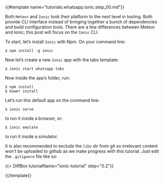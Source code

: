 {{#template name="tutorials.whatsapp.ionic.step_00.md"}}

Both `Meteor` and `Ionic` took their platform to the next level in tooling.
Both provide CLI interface instead of bringing together a bunch of dependencies and build configuration tools.
There are a few differences between Meteor and Ionic; this post will focus on the `Ionic` CLI.

To start, let’s install `Ionic` with Npm. On your command line:

    $ npm install -g ionic

Now let’s create a new `Ionic` app with the tabs template:

    $ ionic start whatsapp tabs

Now inside the app’s folder, run:

    $ npm install
    $ bower install

Let’s run this default app on the command line:

    $ ionic serve

to run it inside a browser, or:

    $ ionic emulate

to run it inside a simulator.

It is also recommended to exclude the `libs` dir from git so irrelevant content won't be uploaded to github as we make progress with this tutorial. Just edit the `.gitignore` file like so:

{{> DiffBox tutorialName="ionic-tutorial" step="0.2"}}

{{/template}}

